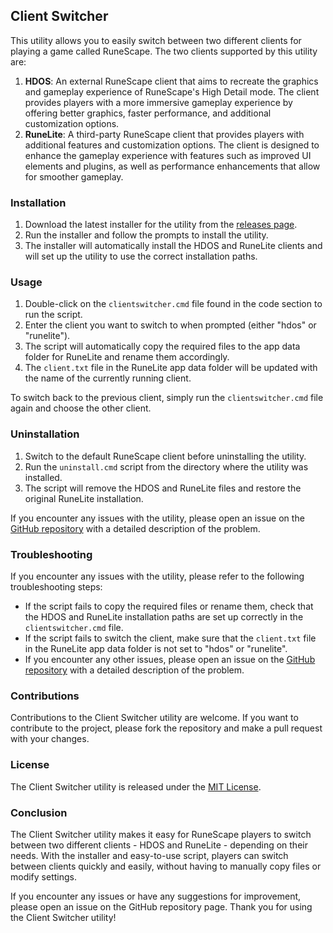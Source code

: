 ## Client Switcher

This utility allows you to easily switch between two different clients for playing a game called RuneScape. The two clients supported by this utility are:

1. **HDOS**: An external RuneScape client that aims to recreate the graphics and gameplay experience of RuneScape's High Detail mode. The client provides players with a more immersive gameplay experience by offering better graphics, faster performance, and additional customization options.
2. **RuneLite**: A third-party RuneScape client that provides players with additional features and customization options. The client is designed to enhance the gameplay experience with features such as improved UI elements and plugins, as well as performance enhancements that allow for smoother gameplay.

### Installation

1. Download the latest installer for the utility from the [releases page](https://github.com/Vokuar/Jagex-Launcher-ClientSwitcher-for-OSRS/releases/).
2. Run the installer and follow the prompts to install the utility.
3. The installer will automatically install the HDOS and RuneLite clients and will set up the utility to use the correct installation paths.

### Usage

1. Double-click on the `clientswitcher.cmd` file found in the code section to run the script.
2. Enter the client you want to switch to when prompted (either "hdos" or "runelite").
3. The script will automatically copy the required files to the app data folder for RuneLite and rename them accordingly.
4. The `client.txt` file in the RuneLite app data folder will be updated with the name of the currently running client.

To switch back to the previous client, simply run the `clientswitcher.cmd` file again and choose the other client.

### Uninstallation

1. Switch to the default RuneScape client before uninstalling the utility.
2. Run the `uninstall.cmd` script from the directory where the utility was installed.
3. The script will remove the HDOS and RuneLite files and restore the original RuneLite installation.

If you encounter any issues with the utility, please open an issue on the [GitHub repository](https://github.com/Vokuar/Jagex-Launcher-ClientSwitcher-for-OSRS/issues) with a detailed description of the problem.

### Troubleshooting

If you encounter any issues with the utility, please refer to the following troubleshooting steps:

- If the script fails to copy the required files or rename them, check that the HDOS and RuneLite installation paths are set up correctly in the `clientswitcher.cmd` file.
- If the script fails to switch the client, make sure that the `client.txt` file in the RuneLite app data folder is not set to "hdos" or "runelite".
- If you encounter any other issues, please open an issue on the [GitHub repository](https://github.com/Vokuar/Jagex-Launcher-ClientSwitcher-for-OSRS/issues) with a detailed description of the problem.

### Contributions

Contributions to the Client Switcher utility are welcome. If you want to contribute to the project, please fork the repository and make a pull request with your changes. 

### License

The Client Switcher utility is released under the [MIT License](https://github.com/Vokuar/Jagex-Launcher-ClientSwitcher-for-OSRS/blob/main/LICENSE).

### Conclusion

The Client Switcher utility makes it easy for RuneScape players to switch between two different clients - HDOS and RuneLite - depending on their needs. With the installer and easy-to-use script, players can switch between clients quickly and easily, without having to manually copy files or modify settings.

If you encounter any issues or have any suggestions for improvement, please open an issue on the GitHub repository page. Thank you for using the Client Switcher utility!
